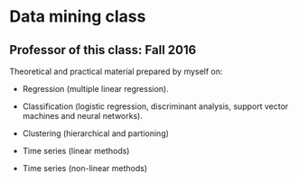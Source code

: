 # Data mining class
## Professor of this class: Fall 2016 

Theoretical and practical material prepared by myself on:

- Regression (multiple linear regression).

- Classification (logistic regression, discriminant analysis, support vector machines and neural networks).

- Clustering (hierarchical and partioning)

- Time series (linear methods)

- Time series (non-linear methods)
